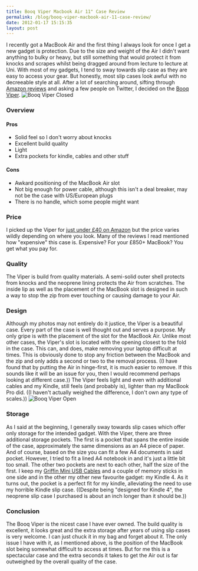 ```yaml
---
title: Booq Viper Macbook Air 11" Case Review
permalink: /blog/booq-viper-macbook-air-11-case-review/
date: 2012-01-17 15:15:35
layout: post
---
```


I recently got a MacBook Air and the first thing I always look for once I get a new gadget is protection. Due to the size and weight of the Air I didn't want anything to bulky or heavy, but still something that would protect it from knocks and scrapes whilst being dragged around from lecture to lecture at Uni. With most of my gadgets, I tend to sway towards slip case as they are easy to access your gear. But honestly, most slip cases look awful with no decreeable style at all. After a lot of searching around, sifting through [Amazon reviews](http://therobb.com/2011-11-great-product-reviews-comes-with-remote-control/) and asking a few people on Twitter, I decided on the [Booq Viper](http://www.booqbags.com/Viper-11-macbook-air-case).  ![Booq Viper Closed](http://therobb.com/wp-content/uploads/2012-01-booqviperclosed.jpg)

### Overview

#### Pros

  * Solid feel so I don't worry about knocks
  * Excellent build quality
  * Light
  * Extra pockets for kindle, cables and other stuff
#### Cons

  * Awkard positioning of the MacBook Air slot
  * Not big enough for power cable, although this isn't a deal breaker, may not be the case with US/European plugs
  * There is no handle, which some people might want

### Price

I picked up the Viper for [just under £40 on Amazon](http://www.amazon.co.uk/Booq-Viper-Hard-Case-MacBook/dp/B004C3480E/ref=sr_1_1?ie=UTF8&qid=1326806901&sr=8-1) but the price varies wildly depending on where you look. Many of the reviews I read mentioned how "expensive" this case is. Expensive? For your £850+ MacBook? You get what you pay for. 

### Quality

The Viper is build from quality materials. A semi-solid outer shell protects from knocks and the neoprene lining protects the Air from scratches. The inside lip as well as the placement of the MacBook slot is designed in such a way to stop the zip from ever touching or causing damage to your Air. 

### Design

Although my photos may not entirely do it justice, the Viper is a beautiful case. Every part of the case is well thought out and serves a purpose. My only gripe is with the placement of the slot for the MacBook Air. Unlike most other cases, the Viper's slot is located with the opening closest to the fold in the case. This can, and does, make removing your laptop difficult at times. This is obviously done to stop any friction between the MacBook and the zip and only adds a second or two to the removal process. ((I have found that by putting the Air in hinge-first, it is much easier to remove. If this sounds like it will be an issue for you, then I would recommend perhaps looking at different case.)) The Viper feels light and even with additional cables and my Kindle, still feels (and probably is), lighter than my MacBook Pro did. ((I haven't actually weighed the difference, I don't own any type of scales.)) ![Booq Viper Open](http://therobb.com/wp-content/uploads/2012-01-booqviperopen.jpg)

### Storage

As I said at the beginning, I generally sway towards slip cases which offer only storage for the intended gadget. With the Viper, there are three additional storage pockets. The first is a pocket that spans the entire inside of the case, approximately the same dimensions as an A4 piece of paper. And of course, based on the size you can fit a few A4 documents in said pocket. However, I tried to fit a lined A4 notebook in and it's just a little bit too small. The other two pockets are next to each other, half the size of the first. I keep my [Griffin Mini USB Cables](http://www.amazon.co.uk/Griffin-GC17097-Cable-Micro-Apple/dp/B003T5KXJQ/ref=sr_1_1?ie=UTF8&qid=1326808505&sr=8-1) and a couple of memory sticks in one side and in the other my other new favourite gadget: my Kindle 4. As it turns out, the pocket is a perfect fit for my kindle, alleviating the need to use my horrible Kindle slip case. ((Despite being "designed for Kindle 4", the neoprene slip case I purchased is about an inch longer than it should be.)) 

### Conclusion

The Booq Viper is the nicest case I have ever owned. The build quality is excellent, it looks great and the extra storage after years of using slip cases is very welcome. I can just chuck it in my bag and forget about it. The only issue I have with it, as I mentioned above, is the position of the MacBook slot being somewhat difficult to access at times. But for me this is a spectacular case and the extra seconds it takes to get the Air out is far outweighed by the overall quality of the case.